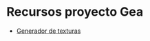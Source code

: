 # Recursos proyecto Gea

- [Generador de texturas](https://cpetry.github.io/TextureGenerator-Online/)
